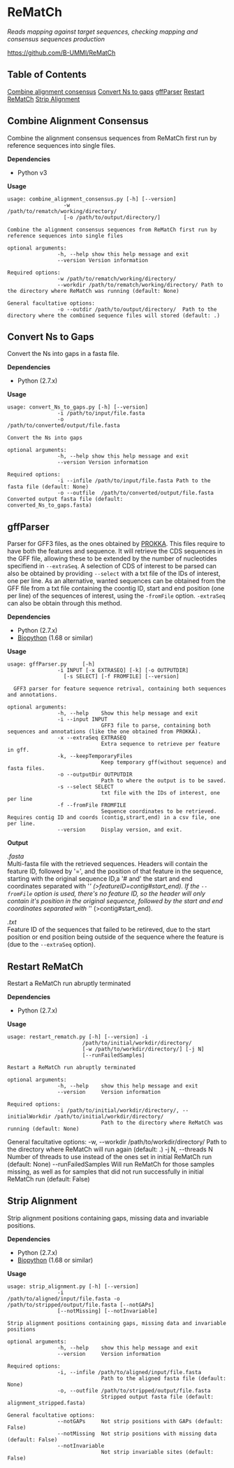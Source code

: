 ReMatCh
=======
*Reads mapping against target sequences, checking mapping and consensus sequences production*  

<https://github.com/B-UMMI/ReMatCh>

Table of Contents
--

[Combine alignment consensus](#combine-alignment-consensus)
[Convert Ns to gaps](#convert-ns-to-gaps)
[gffParser](#gffparser)
[Restart ReMatCh](#restart-rematch)
[Strip Alignment](#strip-alignment)


## Combine Alignment Consensus

Combine the alignment consensus sequences from ReMatCh first run by reference sequences into single files.

**Dependencies**
- Python v3

**Usage**

    usage: combine_alignment_consensus.py [-h] [--version]
                      -w                 /path/to/rematch/working/directory/
                      [-o /path/to/output/directory/]

    Combine the alignment consensus sequences from ReMatCh first run by reference sequences into single files

    optional arguments:
                    -h, --help show this help message and exit
                    --version Version information

    Required options:
                    -w /path/to/rematch/working/directory/
                    --workdir /path/to/rematch/working/directory/ Path to the directory where ReMatCh was running (default: None)

    General facultative options:
                    -o --outdir /path/to/output/directory/  Path to the directory where the combined sequence files will stored (default: .)



## Convert Ns to Gaps


Convert the Ns into gaps in a fasta file.

**Dependencies**
- Python (2.7.x)

**Usage**

    usage: convert_Ns_to_gaps.py [-h] [--version]
                    -i /path/to/input/file.fasta
                    -o                     /path/to/converted/output/file.fasta

    Convert the Ns into gaps

    optional arguments:
                    -h, --help show this help message and exit
                    --version Version information

    Required options:
                    -i --infile /path/to/input/file.fasta Path to the fasta file (default: None)
                    -o --outfile  /path/to/converted/output/file.fasta                        Converted output fasta file (default:                        converted_Ns_to_gaps.fasta)



## gffParser


Parser for GFF3 files, as the ones obtained by [PROKKA](https://github.com/tseemann/prokka). This files require to have both the features and sequence. It will retrieve the CDS sequences in the GFF file, allowing these to be extended by the number of nucleotides specifiend in `--extraSeq`. A selection of CDS of interest to be parsed can also be obtained by providing `--select` with a txt file of the IDs of interest, one per line. As an alternative, wanted sequences can be obtained from the GFF file from a txt file containing the coontig ID, start and end position (one per line) of the sequences of interest, using the `-fromFile` option. `-extraSeq` can also be obtain through this method.

**Dependencies**
- Python (2.7.x)
- [Biopython](http://biopython.org/) (1.68 or similar)

**Usage**

    usage: gffParser.py 	[-h]
                    -i INPUT [-x EXTRASEQ] [-k] [-o OUTPUTDIR]
	                  [-s SELECT] [-f FROMFILE] [--version]

	  GFF3 parser for feature sequence retrival, containing both sequences and annotations.

	optional arguments:
                    -h, --help    Show this help message and exit
                    -i --input INPUT
                                  GFF3 file to parse, containing both sequences and annotations (like the one obtained from PROKKA).
                    -x --extraSeq EXTRASEQ
                                  Extra sequence to retrieve per feature in gff.
                    -k, --keepTemporaryFiles
                                  Keep temporary gff(without sequence) and fasta files.
                    -o --outputDir OUTPUTDIR
                                  Path to where the output is to be saved.
                    -s --select SELECT
                                  txt file with the IDs of interest, one per line
                    -f --fromFile FROMFILE
                                  Sequence coordinates to be retrieved. Requires contig ID and coords (contig,strart,end) in a csv file, one per line.
                    --version     Display version, and exit.

**Output**

*<filename>.fasta*  
Multi-fasta file with the retrieved sequences.
Headers will contain the feature ID, followed by '=', and the position of that feature in the sequence, starting with the original sequence ID,a '# and' the start and end coordinates separated with '_' (>featureID=contig#start_end).
If the `--fromFile` option is used, there's no feature ID, so the header will only contain it's position in the original sequence, followed by the start and end coordinates separated with '_' (>contig#start_end).

*<filename>.txt*  
Feature ID of the sequences that failed to be retireved, due to the start position or end position being outside of the sequence where the feature is (due to the `--extraSeq` option).



## Restart ReMatCh


Restart a ReMatCh run abruptly terminated

**Dependencies**
- Python (2.7.x)

**Usage**

    usage: restart_rematch.py [-h] [--version] -i
                            /path/to/initial/workdir/directory/
                            [-w /path/to/workdir/directory/] [-j N]
                            [--runFailedSamples]

    Restart a ReMatCh run abruptly terminated

    optional arguments:
                    -h, --help    show this help message and exit
                    --version     Version information

    Required options:
                    -i /path/to/initial/workdir/directory/, --initialWorkdir /path/to/initial/workdir/directory/
                                  Path to the directory where ReMatCh was running (default: None)

  General facultative options:
                    -w, --workdir /path/to/workdir/directory/
                                  Path to the directory where ReMatCh will run again (default: .)
                    -j N, --threads N
                                  Number of threads to use instead of the ones set in initial ReMatCh run (default: None)
                    --runFailedSamples
                                  Will run ReMatCh for those samples missing, as well as for samples that did not run successfully in initial ReMatCh run (default: False)



## Strip Alignment


Strip alignment positions containing gaps,
missing data and invariable positions.

**Dependencies**
- Python (2.7.x)
- [Biopython](http://biopython.org/) (1.68 or similar)

**Usage**

    usage: strip_alignment.py [-h] [--version]
                    -i                      /path/to/aligned/input/file.fasta -o /path/to/stripped/output/file.fasta [--notGAPs]
                    [--notMissing] [--notInvariable]

    Strip alignment positions containing gaps, missing data and invariable positions

    optional arguments:
                    -h, --help    show this help message and exit
                    --version     Version information

    Required options:
                    -i, --infile /path/to/aligned/input/file.fasta
                                  Path to the aligned fasta file (default: None)
                    -o, --outfile /path/to/stripped/output/file.fasta
                                  Stripped output fasta file (default: alignment_stripped.fasta)

    General facultative options:
                    --notGAPs     Not strip positions with GAPs (default: False)
                    --notMissing  Not strip positions with missing data (default: False)
                    --notInvariable
                                  Not strip invariable sites (default: False)
